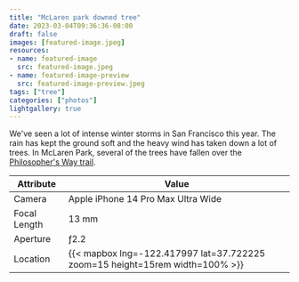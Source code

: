 ```yaml
---
title: "McLaren park downed tree"
date: 2023-03-04T09:36:36-08:00
draft: false
images: [featured-image.jpeg]
resources:
- name: featured-image
  src: featured-image.jpeg
- name: featured-image-preview
  src: featured-image-preview.jpeg
tags: ["tree"]
categories: ["photos"]
lightgallery: true
---
```

We've seen a lot of intense winter storms in San Francisco this year. The rain has kept the ground soft and the heavy wind has taken down a lot of trees. In McLaren Park, several of the trees have fallen over the [Philosopher's Way trail](https://en.wikipedia.org/wiki/Philosopher%27s_Way,_San_Francisco).

| Attribute    | Value |
| ------------ | ----------- |
| Camera       | Apple iPhone 14 Pro Max Ultra Wide |
| Focal Length | 13 mm |
| Aperture     | ƒ2.2 |
| Location     | {{< mapbox lng=-122.417997 lat=37.722225 zoom=15 height=15rem width=100% >}} |
